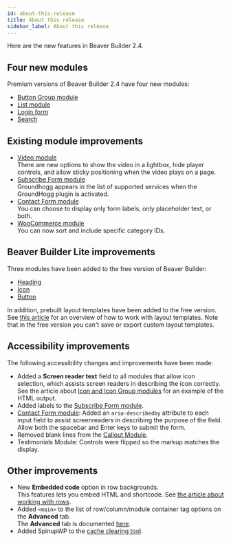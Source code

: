 ```yaml
---
id: about-this-release
title: About this release
sidebar_label: About this release
---
```


Here are the new features in Beaver Builder 2.4.

## Four new modules

Premium versions of Beaver Builder 2.4 have four new modules:

* [Button Group module](/beaver-builder/layouts/modules/button-group.md)
* [List module](/beaver-builder/layouts/modules/list.md)
* [Login form](/beaver-builder/layouts/modules/login-form.md)
* [Search](/beaver-builder/layouts/modules/search/search.md)

## Existing module improvements

* [Video module](/beaver-builder/layouts/modules/video/video.md)  
  There are new options to show the video in a lightbox, hide player controls, and allow sticky positioning when the video plays on a page.
* [Subscribe Form module](/beaver-builder/layouts/modules/subscribe-form/subscribe-form.md#supported-services)  
  Groundhogg appears in the list of supported services when the GroundHogg plugin is activated.
* [Contact Form module](/beaver-builder/layouts/modules/contact-form/contact-form.md)  
  You can choose to display only form labels, only placeholder text, or both.
* [WooCommerce module](/beaver-builder/layouts/modules/woocommerce.md#display-categories)  
  You can now sort and include specific category IDs.

## Beaver Builder Lite improvements

Three modules have been added to the free version of Beaver Builder:

* [Heading](/beaver-builder/layouts/modules/heading.md)
* [Icon](/beaver-builder/layouts/modules/icon-and-icon-group.md)
* [Button](/beaver-builder/layouts/modules/button/button.md)

In addition, prebuilt layout templates have been added to the free version. See [this article](/beaver-builder/layouts/templates/layout-templates-overview.md) for an overview of how to work with layout templates. Note that in the free version you can't save or export custom layout templates.

## Accessibility improvements

The following accessibility changes and improvements have been made:

* Added a **Screen reader text** field to all modules that allow icon selection, which assists screen readers in describing the icon correctly. See the article about [Icon and Icon Group modules](/beaver-builder/layouts/modules/icon-and-icon-group.md#icon-module) for an example of the HTML output.
* Added labels to the [Subscribe Form module](/beaver-builder/layouts/modules/subscribe-form/subscribe-form.md#accessibility).
* [Contact Form module](/beaver-builder/layouts/modules/contact-form/contact-form.md): Added an `aria-describedby` attribute to each input field to assist screenreaders in describing the purpose of the field. Allow both the spacebar and Enter keys to submit the form.
* Removed blank lines from the [Callout Module](/beaver-builder/layouts/modules/callout-and-call-to-action.md).
* Testimonials Module: Controls were flipped so the markup matches the display.

## Other improvements

* New **Embedded code** option in row backgrounds.  
  This features lets you embed HTML and shortcode. See [the article about working with rows](/beaver-builder/layouts/rows/work-with-rows.md#background-section).
* Added `<main>` to the list of row/column/module container tag options on the **Advanced** tab.  
The **Advanced** tab is documented [here](/beaver-builder/layouts/advanced-tab-rows-columns-modules.md).
* Added SpinupWP to the [cache clearing tool](/beaver-builder/troubleshooting/debugging/cache-clearing-tool.md).
